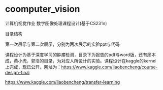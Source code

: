 # coomputer_vision
计算机视觉作业
数字图像处理课程设计(基于CS231n)

目录结构

第一次展示与第二次展示，分别为两次展示的实验ppt与代码

课程设计为基于深度学习的肿瘤检测，目录下为报告的pdf与word版，还有廖本成，黄小虎，郭浩的目录，为对应人所设计的实验。课程设计在kaggle的kernel上完成，现已公开，网址为：https://www.kaggle.com/liaobencheng/course-design-final

https://www.kaggle.com/liaobencheng/transfer-learning
